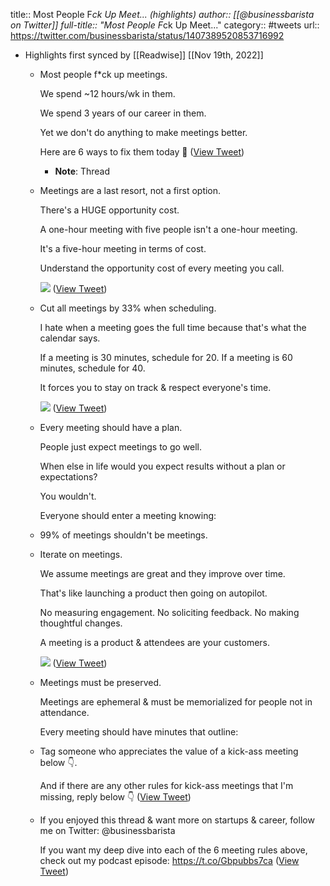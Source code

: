 title:: Most People F*ck Up Meet... (highlights)
author:: [[@businessbarista on Twitter]]
full-title:: "Most People F*ck Up Meet..."
category:: #tweets
url:: https://twitter.com/businessbarista/status/1407389520853716992

- Highlights first synced by [[Readwise]] [[Nov 19th, 2022]]
	- Most people f*ck up meetings. 
	  
	  We spend ~12 hours/wk in them. 
	  
	  We spend 3 years of our career in them. 
	  
	  Yet we don't do anything to make meetings better. 
	  
	  Here are 6 ways to fix them today 🧵 ([View Tweet](https://twitter.com/businessbarista/status/1407389520853716992))
		- **Note**: Thread
	- Meetings are a last resort, not a first option. 
	  
	  There's a HUGE opportunity cost. 
	  
	  A one-hour meeting with five people isn't a one-hour meeting. 
	  
	  It's a five-hour meeting in terms of cost. 
	  
	  Understand the opportunity cost of every meeting you call. 
	  
	  ![](https://pbs.twimg.com/media/E4gNUGeXMAMrBeZ.png) ([View Tweet](https://twitter.com/businessbarista/status/1407389525790400513))
	- Cut all meetings by 33% when scheduling. 
	  
	  I hate when a meeting goes the full time because that's what the calendar says. 
	  
	  If a meeting is 30 minutes, schedule for 20.
	  If a meeting is 60 minutes, schedule for 40. 
	  
	  It forces you to stay on track & respect everyone's time. 
	  
	  ![](https://pbs.twimg.com/media/E4gNUaqWQAASSRk.png) ([View Tweet](https://twitter.com/businessbarista/status/1407389530785816576))
	- Every meeting should have a plan. 
	  
	  People just expect meetings to go well. 
	  
	  When else in life would you expect results without a plan or expectations? 
	  
	  You wouldn't. 
	  
	  Everyone should enter a meeting knowing:
	- 99% of meetings shouldn't be meetings.
	- Iterate on meetings. 
	  
	  We assume meetings are great and they improve over time. 
	  
	  That's like launching a product then going on autopilot. 
	  
	  No measuring engagement. 
	  No soliciting feedback. 
	  No making thoughtful changes. 
	  
	  A meeting is a product & attendees are your customers. 
	  
	  ![](https://pbs.twimg.com/media/E4gNVS-XwAUUMH4.png) ([View Tweet](https://twitter.com/businessbarista/status/1407389546401128448))
	- Meetings must be preserved. 
	  
	  Meetings are ephemeral & must be memorialized for people not in attendance. 
	  
	  Every meeting should have minutes that outline:
	- Tag someone who appreciates the value of a kick-ass meeting below 👇. 
	  
	  And if there are any other rules for kick-ass meetings that I'm missing, reply below 👇 ([View Tweet](https://twitter.com/businessbarista/status/1407389552537387020))
	- If you enjoyed this thread & want more on startups & career, follow me on Twitter: @businessbarista
	  
	  If you want my deep dive into each of the 6 meeting rules above, check out my podcast episode: 
	  https://t.co/Gbpubbs7ca ([View Tweet](https://twitter.com/businessbarista/status/1407389553699217413))